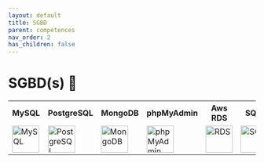 ```yaml
---
layout: default
title: SGBD
parent: competences
nav_order: 2
has_children: false
---
```


# SGBD(s) 💾
<table>
    <tr>
        <th>MySQL</th>
        <th>PostgreSQL</th>
        <th>MongoDB</th>
        <th>phpMyAdmin</th>
        <th>Aws RDS</th>
        <th>SQLite</th>
    </tr>
    <tr>
        <td><img src="https://upload.wikimedia.org/wikipedia/fr/thumb/6/62/MySQL.svg/1280px-MySQL.svg.png" title="MySQL" alt="MySQL" width="55" height="55"/></td>
        <td><img src="https://upload.wikimedia.org/wikipedia/commons/thumb/2/29/Postgresql_elephant.svg/1985px-Postgresql_elephant.svg.png" title="PostgreSQL" alt="PostgreSQL" width="55" height="55"/></td>
        <td><img src="https://www.svgrepo.com/show/331488/mongodb.svg" title="MongoDB" alt="MongoDB" width="55" height="55"/></td>
        <td><img src="https://upload.wikimedia.org/wikipedia/commons/thumb/4/4f/PhpMyAdmin_logo.svg/2560px-PhpMyAdmin_logo.svg.png" title="phpMyAdmin" alt="phpMyAdmin" width="55" height="55"/></td>
        <td><img src="https://cdn.worldvectorlogo.com/logos/aws-rds.svg" title="RDS" alt="RDS" width="55" height="55"/></td>
        <td><img src="https://upload.wikimedia.org/wikipedia/commons/thumb/3/38/SQLite370.svg/2560px-SQLite370.svg.png" title="SQLite" alt="SQLite" width="70" height="55"/></td>
    </tr>
</table>
